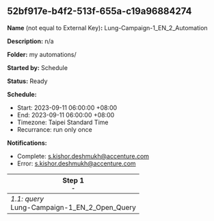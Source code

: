 ## 52bf917e-b4f2-513f-655a-c19a96884274

**Name** (not equal to External Key)**:** Lung-Campaign-1_EN_2_Automation

**Description:** n/a

**Folder:** my automations/

**Started by:** Schedule

**Status:** Ready

**Schedule:**

* Start: 2023-09-11 06:00:00 +08:00
* End: 2023-09-11 06:00:00 +08:00
* Timezone: Taipei Standard Time
* Recurrance: run only once

**Notifications:**

* Complete: s.kishor.deshmukh@accenture.com
* Error: s.kishor.deshmukh@accenture.com

| Step 1<br>_<small>-</small>_ |
| --- |
| _1.1: query_<br>Lung-Campaign-1_EN_2_Open_Query |
